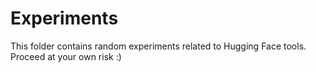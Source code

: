 # Experiments

This folder contains random experiments related to Hugging Face tools. Proceed at your own risk :)
